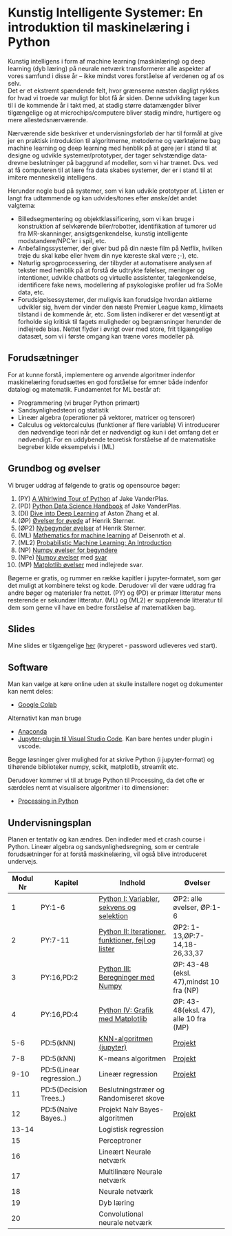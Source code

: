 # Kunstig Intelligente Systemer: En introduktion til maskinelæring i Python
Kunstig intelligens i form af machine learning (maskinlæring) og deep learning (dyb læring) på neurale netværk transformerer alle aspekter af vores samfund i disse år – ikke mindst vores forståelse af verdenen og af os selv.  
Det er et ekstremt spændende felt, hvor grænserne næsten dagligt rykkes for hvad vi troede var muligt for blot få år siden. Denne udvikling tager kun til i de kommende år i takt med, at stadig større datamængder bliver tilgængelige og at microchips/computere bliver stadig mindre, hurtigere og mere allestedsnærværende. 

Nærværende side beskriver et undervisningsforløb der har til formål at give jer en praktisk introduktion til algoritmerne, metoderne og værktøjerne bag machine learning og deep learning med henblik på at gøre jer i stand til at designe og udvikle systemer/prototyper, der tager selvstændige data-drevne beslutninger på baggrund af modeller, som vi har trænet. Dvs. ved at få computeren til at lære fra data skabes systemer, der er i stand til at imitere menneskelig intelligens. 

Herunder nogle bud på systemer, som vi kan udvikle prototyper af. Listen er langt fra udtømmende og kan udvides/tones efter ønske/det andet valgtema:
- Billedsegmentering og objektklassificering, som vi kan bruge i konstruktion af selvkørende biler/robotter, identifikation af tumorer ud fra MR-skanninger, ansigtsgenkendelse, kunstig intelligente modstandere/NPC’er i spil, etc.
- Anbefalingssystemer, der giver  bud på din næste film på Netflix, hvilken trøje du skal købe eller hvem din nye kæreste skal være ;-), etc.
- Naturlig sprogprocessering, der tilbyder at automatisere analysen af tekster med henblik på at forstå de udtrykte følelser, meninger og intentioner, udvikle chatbots og virtuelle assistenter, talegenkendelse, identificere fake news, modellering af psykologiske profiler ud fra SoMe data, etc.
- Forudsigelsessystemer, der muligvis kan forudsige hvordan aktierne udvikler sig, hvem der vinder den næste Premier League kamp, klimaets tilstand i de kommende år, etc.
Som listen indikerer er det væsentligt at forholde sig kritisk til fagets muligheder og begrænsninger herunder de indlejrede bias. Nettet flyder i øvrigt over med store, frit tilgængelige datasæt, som vi i første omgang kan træne vores modeller på. 

## Forudsætninger
For at kunne forstå, implementere og anvende algoritmer indenfor maskinelæring forudsættes en god forståelse for emner både indenfor datalogi og matematik. Fundamentet for ML består af:
- Programmering (vi bruger Python primært)
- Sandsynlighedsteori og statistik 
- Lineær algebra (operationer på vektorer, matricer og tensorer)
- Calculus og vektorcalculus (funktioner af flere variable)
Vi introducerer den nødvendige teori når det er nødvendigt og kun i det omfang det er nødvendigt. For en uddybende teoretisk forståelse af de matematiske begreber kilde eksempelvis i (ML)

## Grundbog og øvelser
Vi bruger uddrag af følgende to gratis og opensource bøger: 
1. (PY) [A Whirlwind Tour of Python](https://jakevdp.github.io/WhirlwindTourOfPython/) af Jake VanderPlas. 
2. (PD) [Python Data Science Handbook](https://jakevdp.github.io/PythonDataScienceHandbook/) af Jake VanderPlas.
3. (DI) [Dive into Deep Learning](https://d2l.ai/) af Aston Zhang et al.
4. (ØP) [Øvelser for øvede](https://github.com/HenrikSterner/PythonExercises/blob/main/exercises/exercises.ipynb) af Henrik Sterner.
5. (ØP2) [Nybegynder øvelser](https://github.com/HenrikSterner/PythonExercises/blob/main/exercises/easyexercises.ipynb) af Henrik Sterner. 
6. (ML) [Mathematics for machine learning](https://mml-book.github.io/) af Deisenroth et al.
7. (ML2) [Probabilistic Machine Learning: An Introduction](https://probml.github.io/pml-book/book1.html)
8. (NP) [Numpy øvelser for begyndere](https://github.com/HenrikSterner/PythonExercises/blob/main/exercises/numpyexercises.ipynb)
9. (NPe) [Numpy øvelser](https://github.com/rougier/numpy-100/blob/master/100_Numpy_exercises.ipynb) med [svar](https://github.com/rougier/numpy-100/blob/master/100_Numpy_exercises_with_solutions.md)
10. (MP) [Matplotlib øvelser](https://pynative.com/python-matplotlib-exercise/) med indlejrede svar.


Bøgerne er gratis, og rummer en række kapitler i jupyter-formatet, som gør det muligt at kombinere tekst og kode. Derudover vil der være uddrag fra andre bøger og materialer fra nettet. 
(PY) og (PD) er primær litteratur mens resterende er sekundær litteratur. (ML) og (ML2) er supplerende litteratur til dem som gerne vil have en bedre forståelse af matematikken bag. 

## Slides
Mine slides er tilgængelige [her](https://github.com/HenrikSterner/IntelligenteSystemer/blob/main/slides/maskinel%C3%A6ring.pptx) (kryperet - password udleveres ved start).

## Software
Man kan vælge at køre online uden at skulle installere noget og dokumenter kan nemt deles:
- [Google Colab](https://colab.research.google.com/)

Alternativt kan man bruge 
- [Anaconda](https://www.anaconda.com/products/individual) 
- [Jupyter-plugin til Visual Studio Code](https://marketplace.visualstudio.com/items?itemName=ms-toolsai.jupyter). Kan bare hentes under plugin i vscode.

Begge løsninger giver mulighed for at skrive Python (i jupyter-format) og tilhørende biblioteker numpy, scikit, matplotlib, streamlit etc.

Derudover kommer vi til at bruge Python til Processing, da det ofte er særdeles nemt at visualisere algoritmer i to dimensioner:
- [Processing in Python](https://py.processing.org/)


## Undervisningsplan
Planen er tentativ og kan ændres. Den indleder med et crash course i Python. 
Lineær algebra og sandsynlighedsregning, som er centrale forudsætninger for at forstå maskinelæring, vil også blive introduceret undervejs.

Modul Nr       | Kapitel     | Indhold                     | Øvelser     |
----------- | ----------- | ----------------------------| ----------- |
1 |PY:1-6 | [Python I: Variabler, sekvens og selektion](https://github.com/HenrikSterner/IntelligenteSystemer/blob/main/slides/slidespython.pdf) | ØP2: alle øvelser, ØP:1-6     |
2 |PY:7-11 | [Python II: Iterationer, funktioner, fejl og lister](https://github.com/HenrikSterner/IntelligenteSystemer/blob/main/slides/slidespython.pdf)  |ØP2: 1-13,ØP:7-14,18-26,33,37 |
3 |PY:16,PD:2 | [Python III: Beregninger med Numpy](https://github.com/HenrikSterner/IntelligenteSystemer/blob/main/slides/numpy.pdf)  |ØP: 43-48 (eksl. 47),mindst 10 fra (NP) |
4 |PY:16,PD:4| [Python IV: Grafik med Matplotlib](https://github.com/HenrikSterner/IntelligenteSystemer/blob/main/slides/slidesmatplotlib.pdf)  |ØP: 43-48(eksl. 47), alle 10 fra (MP) |
5-6 |PD:5(kNN)  | [KNN-algoritmen (jupyter)](https://github.com/HenrikSterner/IntelligenteSystemer/blob/main/slides/knn_jupyter.ipynb) | [Projekt](https://github.com/HenrikSterner/PythonExercises/blob/main/projects/ML_knn.md) |
7-8 |PD:5(kNN) | K-means algoritmen |[Projekt](https://github.com/HenrikSterner/PythonExercises/blob/main/projects/ML_kmeans.md) |
9-10 |PD:5(Linear regression..) | Lineær regression |[Projekt](https://github.com/HenrikSterner/PythonExercises/blob/main/projects/ML_LinReg.md)|
11 |PD:5(Decision Trees..) | Beslutningstræer og Randomiseret skove ||
12 |PD:5(Naive Bayes..)  | Projekt Naiv Bayes-algoritmen | [Projekt](https://github.com/HenrikSterner/PythonExercises/blob/main/projects/ML_bayesformel.md) |
13-14 | | Logistisk regression |  |
15 | | Perceptroner |  |
16 | | Lineært Neurale netværk |  |
17 | | Multilinære Neurale netværk |  |
18 | | Neurale netværk |  |
19 | | Dyb læring |  |
20 | | Convolutional neurale netværk |  |

